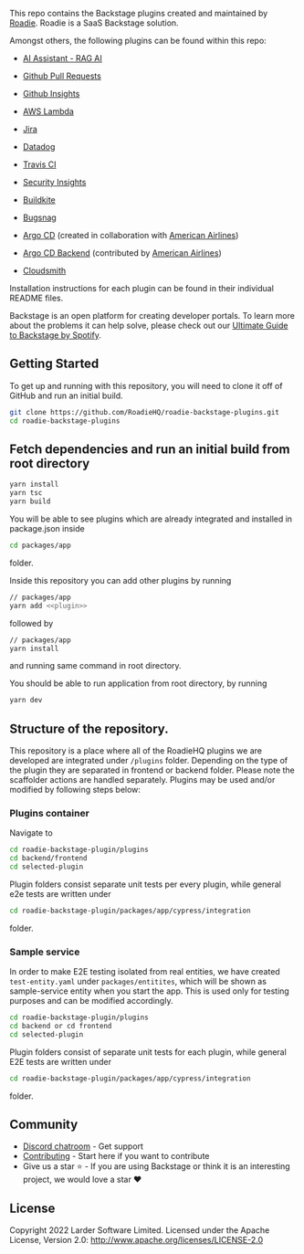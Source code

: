 This repo contains the Backstage plugins created and maintained by [Roadie](https://roadie.io). Roadie is a SaaS Backstage solution.

Amongst others, the following plugins can be found within this repo:

- [AI Assistant - RAG AI](https://www.npmjs.com/package/@roadiehq/rag-ai)

- [Github Pull Requests](https://www.npmjs.com/package/@roadiehq/backstage-plugin-github-pull-requests)

- [Github Insights](https://www.npmjs.com/package/@roadiehq/backstage-plugin-github-insights)

- [AWS Lambda](https://www.npmjs.com/package/@roadiehq/backstage-plugin-aws-lambda)

- [Jira](https://www.npmjs.com/package/@roadiehq/backstage-plugin-jira)

- [Datadog](https://www.npmjs.com/package/@roadiehq/backstage-plugin-datadog)

- [Travis CI](https://www.npmjs.com/package/@roadiehq/backstage-plugin-travis-ci)

- [Security Insights](https://www.npmjs.com/package/@roadiehq/backstage-plugin-security-insights)

- [Buildkite](https://www.npmjs.com/package/@roadiehq/backstage-plugin-buildkite)

- [Bugsnag](https://www.npmjs.com/package/@roadiehq/backstage-plugin-bugsnag)

- [Argo CD](https://www.npmjs.com/package/@roadiehq/backstage-plugin-argo-cd) (created in collaboration with [American Airlines](https://github.com/AmericanAirlines))

- [Argo CD Backend](https://www.npmjs.com/package/@roadiehq/backstage-plugin-argo-cd-backend) (contributed by [American Airlines](https://github.com/AmericanAirlines))

- [Cloudsmith](https://www.npmjs.com/package/@roadiehq/backstage-plugin-cloudsmith)

Installation instructions for each plugin can be found in their individual README files.

Backstage is an open platform for creating developer portals. To learn more about the problems it can help solve, please check out our [Ultimate Guide to Backstage by Spotify](https://roadie.io/backstage-spotify/).

##

## Getting Started

To get up and running with this repository, you will need to clone it off of GitHub and run an initial build.

```bash
git clone https://github.com/RoadieHQ/roadie-backstage-plugins.git
cd roadie-backstage-plugins
```

## Fetch dependencies and run an initial build from root directory

```bash
yarn install
yarn tsc
yarn build
```

You will be able to see plugins which are already integrated and installed in package.json inside

```bash
cd packages/app
```

folder.

Inside this repository you can add other plugins by running

```bash
// packages/app
yarn add <<plugin>>
```

followed by

```bash
// packages/app
yarn install
```

and running same command in root directory.

You should be able to run application from root directory, by running

```bash
yarn dev
```

## Structure of the repository.

This repository is a place where all of the RoadieHQ plugins we are developed are integrated under `/plugins` folder. Depending on the type of the plugin they are separated in frontend or backend folder. Please note the scaffolder actions are handled separately. Plugins may be used and/or modified by following steps below:

### Plugins container

Navigate to

```bash
cd roadie-backstage-plugin/plugins
cd backend/frontend
cd selected-plugin
```

Plugin folders consist separate unit tests per every plugin, while general e2e tests are written under

```bash
cd roadie-backstage-plugin/packages/app/cypress/integration
```

folder.

### Sample service

In order to make E2E testing isolated from real entities, we have created `test-entity.yaml` under `packages/entitites`, which will be shown as sample-service entity when you start the app. This is used only for testing purposes and can be modified accordingly.

```bash
cd roadie-backstage-plugin/plugins
cd backend or cd frontend
cd selected-plugin
```

Plugin folders consist of separate unit tests for each plugin, while general E2E tests are written under

```bash
cd roadie-backstage-plugin/packages/app/cypress/integration
```

folder.

## Community

- [Discord chatroom](https://discord.gg/d9SJrQR5uH) - Get support
- [Contributing](https://github.com/RoadieHQ/roadie-backstage-plugins/blob/master/CONTRIBUTING.md) - Start here if you want to contribute
- Give us a star ⭐️ - If you are using Backstage or think it is an interesting project, we would love a star ❤️

## License

Copyright 2022 Larder Software Limited. Licensed under the Apache License, Version 2.0: http://www.apache.org/licenses/LICENSE-2.0
